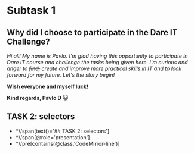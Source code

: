 # Subtask 1 
## Why did I choose to participate in the Dare IT Challenge?
*Hi all! My name is Pavlo. I'm glad having this opportunity to participate in Dare IT course and challenge the tasks being given here. I'm curious and anger to ~~find,~~ create and improve more practical skills in IT and to look forward for my future. Let's the story begin!*

**Wish everyone and myself luck!**

__Kind regards, Pavlo D__
😺


## TASK 2: selectors

* *//span[text()='## TASK 2: selectors']
* *//span[@role='presentation'] 
* *//pre[contains(@class,'CodeMirror-line')]
